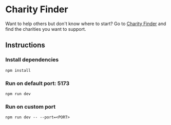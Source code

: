 # Charity Finder

Want to help others but don't know where to start? Go to [Charity Finder](http://charity-finder.krissolui.com/) and find the charities you want to support.

## Instructions

### Install dependencies

```
npm install
```

### Run on default port: 5173

```
npm run dev
```

### Run on custom port

```
npm run dev -- --port=<PORT>
```
